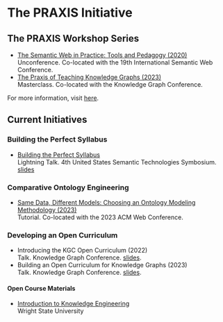 # The PRAXIS Initiative

## The PRAXIS Workshop Series
* [The Semantic Web in Practice: Tools and Pedagogy (2020)](./2020)<br>
Unconference. Co-located with the 19th International Semantic Web Conference.
* [The Praxis of Teaching Knowledge Graphs (2023)](./2023)<br>
Masterclass. Co-located with the Knowledge Graph Conference.

For more information, visit [here](https://the-praxis-initiative.github.io/praxis-workshop-series/).

## Current Initiatives

### Building the Perfect Syllabus
* [Building the Perfect Syllabus]()<br>
Lightning Talk. 4th United States Semantic Technologies Symbosium. [slides](./slides/perfect-syllabus.pdf)

### Comparative Ontology Engineering
* [Same Data, Different Models: Choosing an Ontology Modeling Methodology (2023)](https://the-praxis-initiative.github.io/comparative-ontology-modeling/)<br>
Tutorial. Co-located with the 2023 ACM Web Conference.

### Developing an Open Curriculum
* Introducing the KGC Open Curriculum (2022)<br>
Talk. Knowledge Graph Conference. [slides](./slides/the-kgc-open-curriculum.pdf).
* Building an Open Curriculum for Knowledge Graphs (2023)<br>
Talk. Knowledge Graph Conference. [slides](./slides/).

#### Open Course Materials
* [Introduction to Knowledge Engineering](https://github.com/kastle-lab/cs7810-intro-to-ke)<br>
Wright State University
